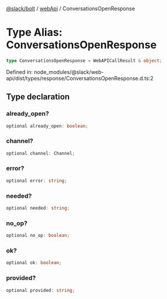 [@slack/bolt](../../../../index.md) / [webApi](../index.md) / ConversationsOpenResponse

# Type Alias: ConversationsOpenResponse

```ts
type ConversationsOpenResponse = WebAPICallResult & object;
```

Defined in: node\_modules/@slack/web-api/dist/types/response/ConversationsOpenResponse.d.ts:2

## Type declaration

### already\_open?

```ts
optional already_open: boolean;
```

### channel?

```ts
optional channel: Channel;
```

### error?

```ts
optional error: string;
```

### needed?

```ts
optional needed: string;
```

### no\_op?

```ts
optional no_op: boolean;
```

### ok?

```ts
optional ok: boolean;
```

### provided?

```ts
optional provided: string;
```
